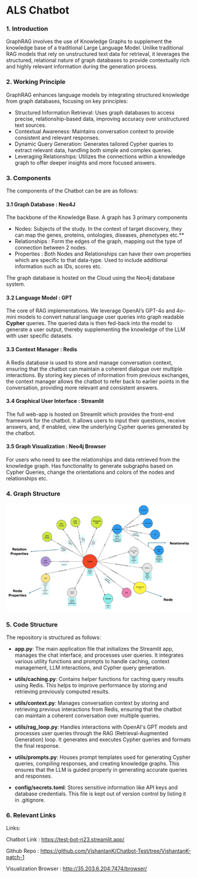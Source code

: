 # ALS Chatbot

### 1. **Introduction**

GraphRAG involves the use of Knowledge Graphs to supplement the knowledge base of a traditional Large Language Model. Unlike traditional RAG models that rely on unstructured text data for retrieval, it leverages the structured, relational nature of graph databases to provide contextually rich and highly relevant information during the generation process.



### 2. **Working Principle**

GraphRAG enhances language models by integrating structured knowledge from graph databases, focusing on key principles:

- Structured Information Retrieval: Uses graph databases to access precise, relationship-based data, improving accuracy over unstructured text sources.
- Contextual Awareness: Maintains conversation context to provide consistent and relevant responses.
- Dynamic Query Generation: Generates tailored Cypher queries to extract relevant data, handling both simple and complex queries.
- Leveraging Relationships: Utilizes the connections within a knowledge graph to offer deeper insights and more focused answers.



### 3. **Components**

The components of the Chatbot can be are as follows:


#### 3.1     **Graph Database : Neo4J**

The backbone of the Knowledge Base. A graph has 3 primary components

* Nodes: Subjects of the study. In the context of target discovery, they can map the genes, proteins, ontologies, diseases, phenotypes etc.**     
* Relationships : Form the edges of the graph, mapping out the type of connection between 2 nodes.
* Properties : Both Nodes and Relationships can have their own properties which are specific to that data-type. Used to include additional information such as IDs, scores etc.

The graph database is hosted on the Cloud using the Neo4j database system.


#### 3.2    **Language Model : GPT**

The core of RAG implementations. We leverage OpenAI’s GPT-4o and 4o-mini models to convert natural language user queries into graph readable **Cypher** queries. The queried data is then fed-back into the model to generate a user output, thereby supplementing the knowledge of the LLM with user specific datasets.


#### 3.3   **Context Manager : Redis**

A Redis database is used to store and manage conversation context, ensuring that the chatbot can maintain a coherent dialogue over multiple interactions. By storing key pieces of information from previous exchanges, the context manager allows the chatbot to refer back to earlier points in the conversation, providing more relevant and consistent answers.


#### 3.4   **Graphical User Interface : Streamlit**

The full web-app is hosted on Streamlit which provides the front-end framework for the chatbot. It allows users to input their questions, receive answers, and, if enabled, view the underlying Cypher queries generated by the chatbot.


#### 3.5   **Graph Visualization : Neo4j Browser**

For users who need to see the relationships and data retrieved from the knowledge graph. Has functionality to generate subgraphs based on Cypher Queries, change the orientations and colors of the nodes and relationships etc.



### 4. **Graph Structure**

![Here](graph_Schema.png)



### 5. **Code Structure**

The repository is structured as follows:

- **app.py**: The main application file that initializes the Streamlit app, manages the chat interface, and processes user queries. It integrates various utility functions and prompts to handle caching, context management, LLM interactions, and Cypher query generation.

- **utils/caching.py**: Contains helper functions for caching query results using Redis. This helps to improve performance by storing and retrieving previously computed results.

- **utils/context.py**: Manages conversation context by storing and retrieving previous interactions from Redis, ensuring that the chatbot can maintain a coherent conversation over multiple queries.

- **utils/rag\_loop.py**: Handles interactions with OpenAI's GPT models and processes user queries through the RAG (Retrieval-Augmented Generation) loop. It generates and executes Cypher queries and formats the final response.

- **utils/prompts.py**: Houses prompt templates used for generating Cypher queries, compiling responses, and creating knowledge graphs. This ensures that the LLM is guided properly in generating accurate queries and responses.

- **config/secrets.toml**: Stores sensitive information like API keys and database credentials. This file is kept out of version control by listing it in .gitignore.



### 6. **Relevant Links**

Links:

Chatbot Link : <https://test-bot-n23.streamlit.app/>

Github Repo : <https://github.com/VishantanK/Chatbot-Test/tree/VishantanK-patch-1>

Visualization Browser : <http://35.203.6.204:7474/browser/>

